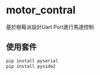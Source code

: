 # motor_contral

基於樹莓派設計Uart Port進行馬達控制

## 使用套件

```bash
pip install pyserial
pip install pyside2
```
